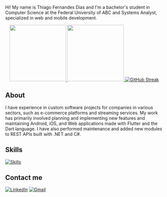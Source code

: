 Hi! My name is Thiago Fernandes Dias and I'm a bachelor's student in Computer Science at the Federal University of ABC and Systems Analyst, specialized in web and mobile development.

<div align="center">
  <a href="https://github.com/Thiago-Fernandes-Dias">
  <img height="180em" src="https://github-readme-stats.vercel.app/api?username=Thiago-Fernandes-Dias&show_icons=true&theme=dark&include_all_commits=true" />
  <img height="180em" src="https://github-readme-stats.vercel.app/api/top-langs/?username=Thiago-Fernandes-Dias&layout=compact&langs_count=7&theme=dark" />
  <a href="https://git.io/streak-stats"><img src="https://streak-stats.demolab.com?user=Thiago-Fernandes-Dias&theme=dark&card_width=450" alt="GitHub Streak" /></a>
</div>

## About

I have experience in custom software projects for companies in various sectors, such as e-commerce platforms and streaming services. My work has primarily involved planning and implementing new features and maintaining Android, iOS, and Web applications made with Flutter and the Dart language. I have also performed maintenance and added new modules to REST APIs built with .NET and C#.

## Skills

<p align="left">
  <a href="https://skillicons.dev">
    <img src="https://skillicons.dev/icons?i=python,dart,cs,dotnet,flutter,materialui,postgres,mysql,firebase,bash,latex" 
    alt="Skills" />
  </a>
</p>

## Contact me

[![LinkedIn](https://img.shields.io/badge/LinkedIn-0077B5?style=for-the-badge&logo=linkedin&logoColor=white 'My LinkedIn Profile')](https://www.linkedin.com/in/thiago-fernandes-dias-5b90a118a/)
[![Gmail](https://img.shields.io/badge/Gmail-D14836?style=for-the-badge&logo=gmail&logoColor=white 'My email')](mailto:thiago.fernandesdias235@gmail.com)


<!---
William-Fernandes252/William-Fernandes252 is a ✨ special ✨ repository because its `README.md` (this file) appears on your GitHub profile.
You can click the Preview link to take a look at your changes.
--->
